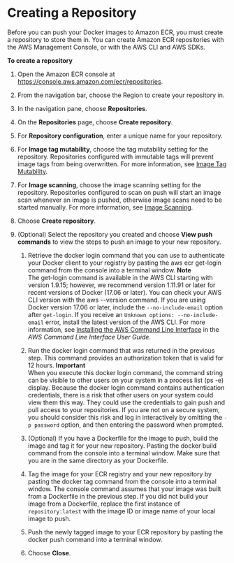 # Creating a Repository<a name="repository-create"></a>

Before you can push your Docker images to Amazon ECR, you must create a repository to store them in\. You can create Amazon ECR repositories with the AWS Management Console, or with the AWS CLI and AWS SDKs\.

**To create a repository**

1. Open the Amazon ECR console at [https://console\.aws\.amazon\.com/ecr/repositories](https://console.aws.amazon.com/ecr/repositories)\.

1. From the navigation bar, choose the Region to create your repository in\.

1. In the navigation pane, choose **Repositories**\.

1. On the **Repositories** page, choose **Create repository**\.

1. For **Repository configuration**, enter a unique name for your repository\.

1. For **Image tag mutability**, choose the tag mutability setting for the repository\. Repositories configured with immutable tags will prevent image tags from being overwritten\. For more information, see [Image Tag Mutability](image-tag-mutability.md)\.

1. For **Image scanning**, choose the image scanning setting for the repository\. Repositories configured to scan on push will start an image scan whenever an image is pushed, otherwise image scans need to be started manually\. For more information, see [Image Scanning](image-scanning.md)\.

1. Choose **Create repository**\.

1. \(Optional\) Select the repository you created and choose **View push commands** to view the steps to push an image to your new repository\.

   1. Retrieve the docker login command that you can use to authenticate your Docker client to your registry by pasting the aws ecr get\-login command from the console into a terminal window\. 
**Note**  
The get\-login command is available in the AWS CLI starting with version 1\.9\.15; however, we recommend version 1\.11\.91 or later for recent versions of Docker \(17\.06 or later\)\. You can check your AWS CLI version with the aws \-\-version command\. If you are using Docker version 17\.06 or later, include the `--no-include-email` option after `get-login`\. If you receive an `Unknown options: --no-include-email` error, install the latest version of the AWS CLI\. For more information, see [Installing the AWS Command Line Interface](https://docs.aws.amazon.com/cli/latest/userguide/installing.html) in the *AWS Command Line Interface User Guide*\.

   1. Run the docker login command that was returned in the previous step\. This command provides an authorization token that is valid for 12 hours\.
**Important**  
When you execute this docker login command, the command string can be visible to other users on your system in a process list \(ps \-e\) display\. Because the docker login command contains authentication credentials, there is a risk that other users on your system could view them this way\. They could use the credentials to gain push and pull access to your repositories\. If you are not on a secure system, you should consider this risk and log in interactively by omitting the `-p password` option, and then entering the password when prompted\.

   1. \(Optional\) If you have a Dockerfile for the image to push, build the image and tag it for your new repository\. Pasting the docker build command from the console into a terminal window\. Make sure that you are in the same directory as your Dockerfile\.

   1. Tag the image for your ECR registry and your new repository by pasting the docker tag command from the console into a terminal window\. The console command assumes that your image was built from a Dockerfile in the previous step\. If you did not build your image from a Dockerfile, replace the first instance of `repository:latest` with the image ID or image name of your local image to push\.

   1. Push the newly tagged image to your ECR repository by pasting the docker push command into a terminal window\.

   1. Choose **Close**\.
